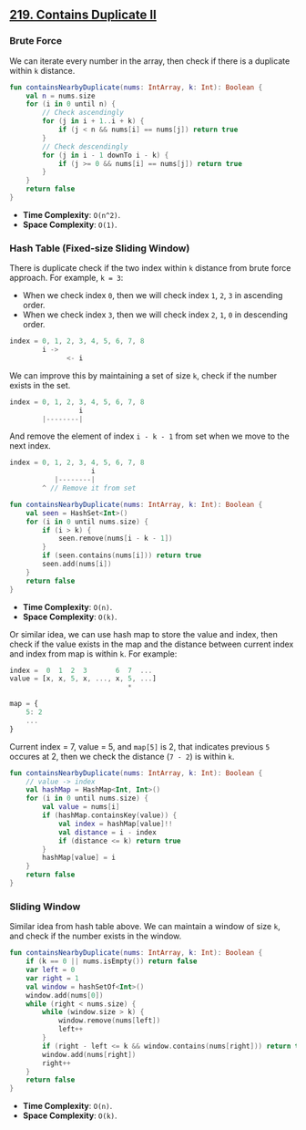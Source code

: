 ## [219. Contains Duplicate II](https://leetcode.com/problems/contains-duplicate-ii)

### Brute Force
We can iterate every number in the array, then check if there is a duplicate within `k` distance.

```kotlin
fun containsNearbyDuplicate(nums: IntArray, k: Int): Boolean {
    val n = nums.size
    for (i in 0 until n) {
        // Check ascendingly
        for (j in i + 1..i + k) {
            if (j < n && nums[i] == nums[j]) return true
        }
        // Check descendingly
        for (j in i - 1 downTo i - k) {
            if (j >= 0 && nums[i] == nums[j]) return true
        }
    }
    return false
}
```

* **Time Complexity**: `O(n^2)`.
* **Space Complexity**: `O(1)`.

### Hash Table (Fixed-size Sliding Window)
There is duplicate check if the two index within `k` distance from brute force approach. For example, `k = 3`:
* When we check index `0`, then we will check index `1`, `2`, `3` in ascending order.
* When we check index `3`, then we will check index `2`, `1`, `0` in descending order.
```js
index = 0, 1, 2, 3, 4, 5, 6, 7, 8
        i ->
              <- i
```

We can improve this by maintaining a set of size `k`, check if the number exists in the set.
```js
index = 0, 1, 2, 3, 4, 5, 6, 7, 8
                 i
        |--------|
```

And remove the element of index `i - k - 1` from set when we move to the next index.
```js
index = 0, 1, 2, 3, 4, 5, 6, 7, 8
                    i
           |--------|
        ^ // Remove it from set
```

```kotlin
fun containsNearbyDuplicate(nums: IntArray, k: Int): Boolean {
    val seen = HashSet<Int>()
    for (i in 0 until nums.size) {
        if (i > k) {
            seen.remove(nums[i - k - 1])
        }
        if (seen.contains(nums[i])) return true
        seen.add(nums[i])
    }
    return false
}
```

* **Time Complexity**: `O(n)`.
* **Space Complexity**: `O(k)`.

Or similar idea, we can use hash map to store the value and index, then check if the value exists in the map and the distance between current index and index from map is within `k`. For example:

```js
index =  0  1  2  3       6  7  ...
value = [x, x, 5, x, ..., x, 5, ...] 
                             * 

map = {
    5: 2
    ...
}
```

Current index = 7, value = 5, and `map[5]` is 2, that indicates previous `5` occures at 2, then we check the distance (`7 - 2`) is within `k`.

```kotlin
fun containsNearbyDuplicate(nums: IntArray, k: Int): Boolean {
    // value -> index
    val hashMap = HashMap<Int, Int>()
    for (i in 0 until nums.size) {
        val value = nums[i]
        if (hashMap.containsKey(value)) {
            val index = hashMap[value]!!
            val distance = i - index
            if (distance <= k) return true
        }
        hashMap[value] = i
    }
    return false
}
```


### Sliding Window
Similar idea from hash table above. We can maintain a window of size `k`, and check if the number exists in the window.

```kotlin
fun containsNearbyDuplicate(nums: IntArray, k: Int): Boolean {
    if (k == 0 || nums.isEmpty()) return false
    var left = 0
    var right = 1
    val window = hashSetOf<Int>()
    window.add(nums[0])
    while (right < nums.size) {
        while (window.size > k) {
            window.remove(nums[left])
            left++
        }
        if (right - left <= k && window.contains(nums[right])) return true
        window.add(nums[right])
        right++
    }
    return false
}
```

* **Time Complexity**: `O(n)`.
* **Space Complexity**: `O(k)`.
